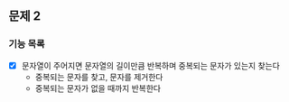 ## 문제 2
### 기능 목록
-[x] 문자열이 주어지면 문자열의 길이만큼 반복하며 중복되는 문자가 있는지 찾는다
  - 중복되는 문자를 찾고, 문자를 제거한다
  - 중복되는 문자가 없을 때까지 반복한다